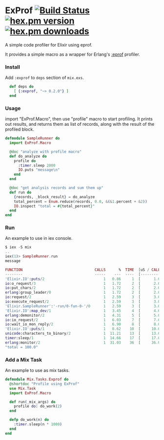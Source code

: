 # ExProf [![Build Status](https://secure.travis-ci.org/parroty/exprof.png?branch=master "Build Status")](http://travis-ci.org/parroty/exprof) [![hex.pm version](https://img.shields.io/hexpm/v/exprof.svg)](https://hex.pm/packages/exprof) [![hex.pm downloads](https://img.shields.io/hexpm/dt/exprof.svg)](https://hex.pm/packages/exprof)
A simple code profiler for Elixir using eprof.

It provides a simple macro as a wrapper for Erlang's <a href="http://www.erlang.org/doc/man/eprof.html" target="_blank">:eprof</a> profiler.

### Install
Add `:exprof` to `deps` section of `mix.exs`.

```elixir
  def deps do
    [ {:exprof, "~> 0.2.0"} ]
  end
```

### Usage
import "ExProf.Macro", then use "profile" macro to start profiling. It
prints out results, and returns them as list of records, along with the
result of the profiled block.

```elixir
defmodule SampleRunner do
  import ExProf.Macro

  @doc "analyze with profile macro"
  def do_analyze do
    profile do
      :timer.sleep 2000
      IO.puts "message\n"
    end
  end

  @doc "get analysis records and sum them up"
  def run do
    {records, _block_result} = do_analyze
    total_percent = Enum.reduce(records, 0.0, &(&1.percent + &2))
    IO.inspect "total = #{total_percent}"
  end
end
```

### Run
An example to use in iex console.

```elixir
$ iex -S mix
..
iex(1)> SampleRunner.run
message

FUNCTION                                 CALLS      %  TIME  [uS / CALLS]
--------                                 -----    ---  ----  [----------]
'Elixir.IO':puts/2                           1   0.86     1  [      1.00]
io:o_request/3                               1   1.72     2  [      2.00]
io:put_chars/2                               1   1.72     2  [      2.00]
erlang:group_leader/0                        1   1.72     2  [      2.00]
io:request/2                                 1   2.59     3  [      3.00]
io:execute_request/2                         1   2.59     3  [      3.00]
'Elixir.SampleRunner':'-run/0-fun-0-'/0      1   2.59     3  [      3.00]
'Elixir.IO':map_dev/1                        1   3.45     4  [      4.00]
erlang:demonitor/2                           1   4.31     5  [      5.00]
io:io_request/2                              1   6.03     7  [      7.00]
io:wait_io_mon_reply/2                       1   6.90     8  [      8.00]
'Elixir.IO':puts/1                           1   8.62    10  [     10.00]
unicode:characters_to_binary/2               1  11.21    13  [     13.00]
timer:sleep/1                                1  14.66    17  [     17.00]
erlang:monitor/2                             1  31.03    36  [     36.00]
"total = 100.0"
```

### Add a Mix Task
An example to use as mix tasks.

```elixir
defmodule Mix.Tasks.Exprof do
  @shortdoc "Profile using ExProf"
  use Mix.Task
  import ExProf.Macro

  def run(_mix_args) do
    profile do: do_work(2)
  end

  defp do_work(n) do
    :timer.sleep(n * 1000)
  end
end
```
